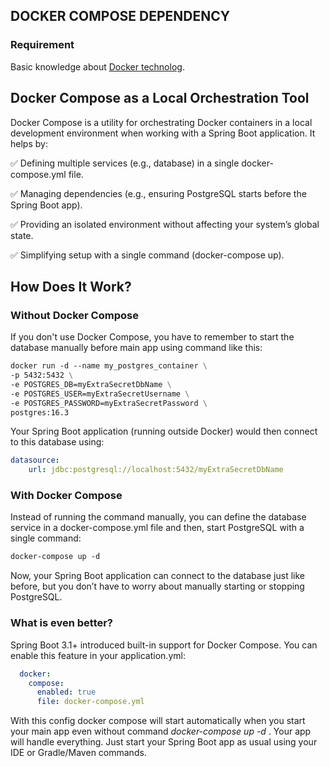 ## DOCKER COMPOSE DEPENDENCY

### Requirement
Basic knowledge about [Docker technolog](https://docs.docker.com/get-started/introduction/).

## Docker Compose as a Local Orchestration Tool

Docker Compose is a utility for orchestrating Docker containers in a local development environment when working with a Spring Boot application. It helps by:

✅ Defining multiple services (e.g., database) in a single docker-compose.yml file.

✅ Managing dependencies (e.g., ensuring PostgreSQL starts before the Spring Boot app).

✅ Providing an isolated environment without affecting your system’s global state.

✅ Simplifying setup with a single command (docker-compose up).

## How Does It Work?

### Without Docker Compose

If you don't use Docker Compose, you have to remember to start the database manually before main app using command like this:

```dockerfile
docker run -d --name my_postgres_container \
-p 5432:5432 \
-e POSTGRES_DB=myExtraSecretDbName \
-e POSTGRES_USER=myExtraSecretUsername \
-e POSTGRES_PASSWORD=myExtraSecretPassword \
postgres:16.3
```

Your Spring Boot application (running outside Docker) would then connect to this database using:
```yaml
datasource:
    url: jdbc:postgresql://localhost:5432/myExtraSecretDbName
```

### With Docker Compose
Instead of running the command manually, you can define the database service in a docker-compose.yml file and then, start PostgreSQL with a single command:
```md
docker-compose up -d
```
Now, your Spring Boot application can connect to the database just like before, but you don’t have to worry about manually starting or stopping PostgreSQL.

### What is even better?
Spring Boot 3.1+ introduced built-in support for Docker Compose. 
You can enable this feature in your application.yml:

```yaml
  docker:
    compose:
      enabled: true
      file: docker-compose.yml
```

With this config docker compose will start automatically when you start your main app
even without command <i> docker-compose up -d</i> . 
Your app will handle everything. Just start your Spring Boot app as usual using your IDE or Gradle/Maven commands.

